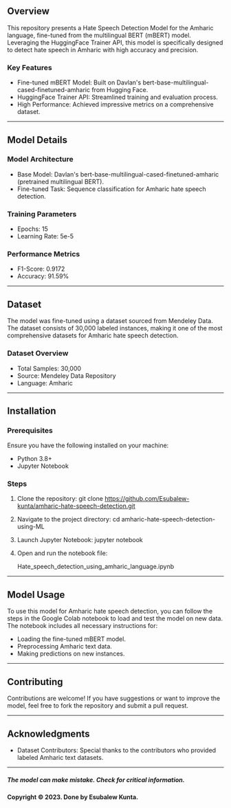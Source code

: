 
## Overview
This repository presents a Hate Speech Detection Model for the Amharic language, fine-tuned from the multilingual BERT (mBERT) model. Leveraging the HuggingFace Trainer API, this model is specifically designed to detect hate speech in Amharic with high accuracy and precision.

### Key Features
- Fine-tuned mBERT Model: Built on Davlan's bert-base-multilingual-cased-finetuned-amharic from Hugging Face.
- HuggingFace Trainer API: Streamlined training and evaluation process.
- High Performance: Achieved impressive metrics on a comprehensive dataset.

---

## Model Details
### Model Architecture
- Base Model: Davlan's bert-base-multilingual-cased-finetuned-amharic (pretrained multilingual BERT).
- Fine-tuned Task: Sequence classification for Amharic hate speech detection.

### Training Parameters
- Epochs: 15
- Learning Rate: 5e-5

### Performance Metrics
- F1-Score: 0.9172
- Accuracy: 91.59%

---

## Dataset
The model was fine-tuned using a dataset sourced from Mendeley Data. The dataset consists of 30,000 labeled instances, making it one of the most comprehensive datasets for Amharic hate speech detection.

### Dataset Overview
- Total Samples: 30,000
- Source: Mendeley Data Repository
- Language: Amharic

---

## Installation

### Prerequisites
Ensure you have the following installed on your machine:
- Python 3.8+
- Jupyter Notebook

### Steps
1. Clone the repository:
      git clone https://github.com/Esubalew-kunta/amharic-hate-speech-detection.git
   
2. Navigate to the project directory:
      cd amharic-hate-speech-detection-using-ML
   
3. Launch Jupyter Notebook:
      jupyter notebook
   
4. Open and run the notebook file:
   
   Hate_speech_detection_using_amharic_language.ipynb
   

---

## Model Usage
To use this model for Amharic hate speech detection, you can follow the steps in the Google Colab notebook to load and test the model on new data. The notebook includes all necessary instructions for:

- Loading the fine-tuned mBERT model.
- Preprocessing Amharic text data.
- Making predictions on new instances.


---

## Contributing
Contributions are welcome! If you have suggestions or want to improve the model, feel free to fork the repository and submit a pull request.

---

## Acknowledgments
- Dataset Contributors: Special thanks to the contributors who provided labeled Amharic text datasets.
---
##### The model can make mistake. Check for critical information.

#### Copyright &copy; 2023. Done by  Esubalew Kunta.
